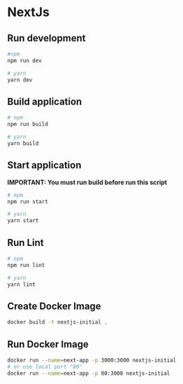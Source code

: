 # NextJs

## Run development

```bash
#npm
npm run dev

# yarn
yarn dev
```

## Build application

```bash
# npm
npm run build

# yarn
yarn build
```

## Start application

**IMPORTANT: You must run build before run this script**

```bash
# npm
npm run start

# yarn
yarn start
```

## Run Lint

```bash
# npm
npm run lint

# yarn
yarn lint
```

## Create Docker Image

```bash
docker build -t nextjs-initial .
```

## Run Docker Image

```bash
docker run --name=next-app -p 3000:3000 nextjs-initial
# or use local port "80"
docker run --name=next-app -p 80:3000 nextjs-initial
```